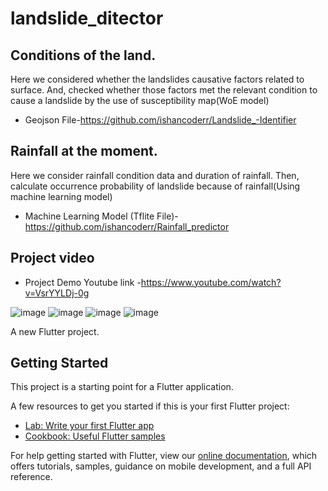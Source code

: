 # landslide_ditector


## Conditions of the land.

Here we considered whether the landslides causative factors related to surface. And,
checked whether those factors met the relevant condition to cause a landslide by the use of susceptibility map(WoE model)

- Geojson File-https://github.com/ishancoderr/Landslide_-Identifier
 
## Rainfall at the moment.

 Here we consider rainfall condition data and duration of rainfall. Then,
 calculate occurrence probability of landslide because of rainfall(Using machine learning model)

- Machine Learning Model (Tflite File)- https://github.com/ishancoderr/Rainfall_predictor

## Project video

- Project Demo Youtube link -https://www.youtube.com/watch?v=VsrYYLDj-0g

![image](https://user-images.githubusercontent.com/31079429/136735134-79c03eb3-0a79-4e7a-b864-ecd1c6b982fc.png)
![image](https://user-images.githubusercontent.com/31079429/136735206-9100b29f-d377-4207-8b32-88ad8bd9acc5.png)
![image](https://user-images.githubusercontent.com/31079429/136735215-b28a5ba2-e712-420a-9951-fcda40cb321f.png)
![image](https://user-images.githubusercontent.com/31079429/136735227-feb127bb-a687-4264-b9a6-2ff5c54665bb.png)


A new Flutter project.

## Getting Started

This project is a starting point for a Flutter application.

A few resources to get you started if this is your first Flutter project:

- [Lab: Write your first Flutter app](https://flutter.dev/docs/get-started/codelab)
- [Cookbook: Useful Flutter samples](https://flutter.dev/docs/cookbook)

For help getting started with Flutter, view our
[online documentation](https://flutter.dev/docs), which offers tutorials,
samples, guidance on mobile development, and a full API reference.

